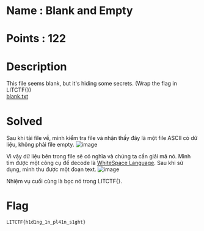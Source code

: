 # Name : Blank and Empty
# Points : 122

# Description #

This file seems blank, but it's hiding some secrets. (Wrap the flag in LITCTF{}) <br>
[blank.txt](http://34.29.19.233/dl/?misc/blank-and-empty/blank.txt)

# Solved #

Sau khi tải file về, mình kiểm tra file và nhận thấy đây là một file ASCII có dữ liệu, không phải file empty.
![image](https://github.com/Kayiyan/CTF_Team_Write-up/assets/112896213/0c6191bb-f244-48a9-872e-2624361be4ad)

Vì vậy dữ liệu bên trong file sẽ có nghĩa và chúng ta cần giải mã nó. Mình tìm được một công cụ để decode là [WhiteSpace Language](![image](https://github.com/Kayiyan/CTF_Team_Write-up/assets/112896213/9b668cea-7891-4dd4-9071-071c04543556)
). Sau khi sử dụng, mình thu được một đoạn text.
![image](https://github.com/Kayiyan/CTF_Team_Write-up/assets/112896213/a5b7a6fb-eb06-4188-a047-a8a954b9a47c)

Nhiệm vụ cuối cùng là bọc nó trong LITCTF{}.

# Flag #

`LITCTF{h1d1ng_1n_pl41n_s1ght}`
